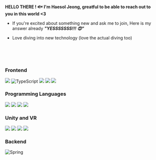 
**HELLO THERE ! 🐟**
**I'm Haesol Jeong, greatful to be able to reach out to you in this world <3**

- If you're excited about something new and ask me to join, Here is my answer already **_"YESSSSSSS!!! 😍"_**

- Love diving into new technology (love the actual diving too)
<br/>
<br/>
<br/>


### Frontend
<img src="https://img.shields.io/badge/flutter-%2302569B.svg?&style=for-the-badge&logo=flutter&logoColor=white" /> ![TypeScript](https://img.shields.io/badge/typescript-%23007ACC.svg?style=for-the-badge&logo=typescript&logoColor=white) <img src="https://img.shields.io/badge/javascript-%23F7DF1E.svg?&style=for-the-badge&logo=javascript&logoColor=black" /> <img src="https://img.shields.io/badge/react-%2361DAFB.svg?&style=for-the-badge&logo=react&logoColor=black" /> <img src="https://img.shields.io/badge/css3-%231572B6.svg?&style=for-the-badge&logo=css3&logoColor=white" />

### Programming Languages
<img src="https://img.shields.io/badge/python-%233776AB.svg?&style=for-the-badge&logo=python&logoColor=white" /> <img src="https://img.shields.io/badge/java-%23ED8B00.svg?&style=for-the-badge&logo=java&logoColor=white" /> 
<img src="https://img.shields.io/badge/dart-%230175C2.svg?&style=for-the-badge&logo=dart&logoColor=white" />
<img src="https://img.shields.io/badge/c%2B%2B-%2300599C.svg?&style=for-the-badge&logo=c%2B%2B&logoColor=white" /> 


### Unity and VR
<img src="https://img.shields.io/badge/unity-%23000000.svg?&style=for-the-badge&logo=unity&logoColor=white" />  <img src="https://img.shields.io/badge/vive-%231A2B49.svg?&style=for-the-badge&logo=htc&logoColor=white" /> <img src="https://img.shields.io/badge/steamvr-%23000000.svg?&style=for-the-badge&logo=steam&logoColor=white" /> <img src="https://img.shields.io/badge/csharp-%23239120.svg?&style=for-the-badge&logo=csharp&logoColor=white" />

### Backend
![Spring](https://img.shields.io/badge/spring-%236DB33F.svg?style=for-the-badge&logo=spring&logoColor=white) 


<!--
**DOL-DOM/DOL-DOM** is a ✨ _special_ ✨ repository because its `README.md` (this file) appears on your GitHub profile.

Here are some ideas to get you started:

- 🔭 I’m currently working on ...
- 🌱 I’m currently learning ...
- 👯 I’m looking to collaborate on ...
- 🤔 I’m looking for help with ...
- 💬 Ask me about ...
- 📫 How to reach me: ...
- 😄 Pronouns: ...
- ⚡ Fun fact: ...
-->
